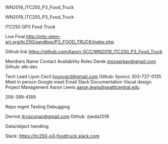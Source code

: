 WN2019_ITC250_P3_Food_Truck

WN2019_ITC250_P3_Food_Truck




ITC250 GP3 Food Truck


Live Final
http://mts-stem-art.org/itc250/sandbox/P3_FOOD_TRUCK/index.php  


Github link
https://github.com/Aaron-SCC/WN2019_ITC250_P3_Food_Truck







Members
Name
Contact
Availability
Roles
Derek
mooserkay@gmail.com
Github: elb-dev




Tech Lead
Liyun Cecil
liyuncecil@gmail.com
Github: liyuncc
303-727-0135
Meet in person
Google meet
Email
Slack
Documentation 
Visual design 
Project Management
Aaron Lewis
aaron.lewis@seattlcentral.edu

206-399-4189


Repo mgmt
Testing 
Debugging




Derrick
jtrvsconan@gmail.com
Github: zjwda2016




Data/object handling




Slack: https://itc250-p3-foodtruck.slack.com

